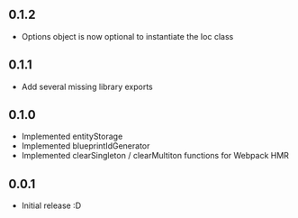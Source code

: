 ## 0.1.2
* Options object is now optional to instantiate the Ioc class 

## 0.1.1
* Add several missing library exports

## 0.1.0
* Implemented entityStorage
* Implemented blueprintIdGenerator
* Implemented clearSingleton / clearMultiton functions for Webpack HMR

## 0.0.1
* Initial release :D